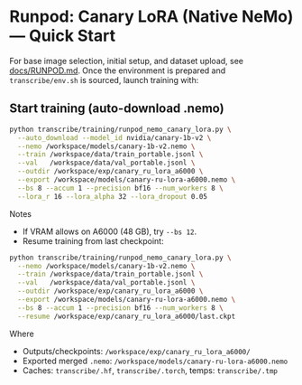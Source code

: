 # Runpod: Canary LoRA (Native NeMo) — Quick Start

For base image selection, initial setup, and dataset upload, see [docs/RUNPOD.md](../docs/RUNPOD.md). Once the environment is prepared and `transcribe/env.sh` is sourced, launch training with:

## Start training (auto-download .nemo)

```bash
python transcribe/training/runpod_nemo_canary_lora.py \
  --auto_download --model_id nvidia/canary-1b-v2 \
  --nemo /workspace/models/canary-1b-v2.nemo \
  --train /workspace/data/train_portable.jsonl \
  --val   /workspace/data/val_portable.jsonl \
  --outdir /workspace/exp/canary_ru_lora_a6000 \
  --export /workspace/models/canary-ru-lora-a6000.nemo \
  --bs 8 --accum 1 --precision bf16 --num_workers 8 \
  --lora_r 16 --lora_alpha 32 --lora_dropout 0.05
```

Notes
- If VRAM allows on A6000 (48 GB), try `--bs 12`.
- Resume training from last checkpoint:

```bash
python transcribe/training/runpod_nemo_canary_lora.py \
  --nemo /workspace/models/canary-1b-v2.nemo \
  --train /workspace/data/train_portable.jsonl \
  --val   /workspace/data/val_portable.jsonl \
  --outdir /workspace/exp/canary_ru_lora_a6000 \
  --export /workspace/models/canary-ru-lora-a6000.nemo \
  --bs 8 --accum 1 --precision bf16 --num_workers 8 \
  --resume /workspace/exp/canary_ru_lora_a6000/last.ckpt
```

Where
- Outputs/checkpoints: `/workspace/exp/canary_ru_lora_a6000/`
- Exported merged `.nemo`: `/workspace/models/canary-ru-lora-a6000.nemo`
- Caches: `transcribe/.hf`, `transcribe/.torch`, temps: `transcribe/.tmp`
